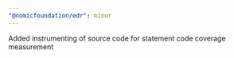 ```yaml
---
"@nomicfoundation/edr": minor
---
```


Added instrumenting of source code for statement code coverage measurement
